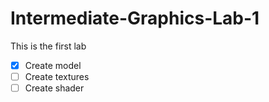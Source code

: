 # Intermediate-Graphics-Lab-1
 
This is the first lab

- [X] Create model
- [ ] Create textures
- [ ] Create shader